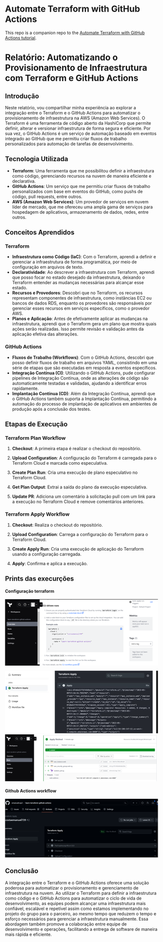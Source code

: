 # Automate Terraform with GitHub Actions

This repo is a companion repo to the [Automate Terraform with GitHub Actions tutorial](https://developer.hashicorp.com/terraform/tutorials/automation/github-actions).


# Relatório: Automatizando o Provisionamento de Infraestrutura com Terraform e GitHub Actions

## Introdução

Neste relatório, vou compartilhar minha experiência ao explorar a integração entre o Terraform e o GitHub Actions para automatizar o provisionamento de infraestrutura na AWS (Amazon Web Services). O Terraform é uma ferramenta de código aberto da HashiCorp que permite definir, alterar e versionar infraestrutura de forma segura e eficiente. Por sua vez, o GitHub Actions é um serviço de automação baseado em eventos integrado ao GitHub que me permitiu criar fluxos de trabalho personalizados para automação de tarefas de desenvolvimento.

## Tecnologia Utilizada

- **Terraform**: Uma ferramenta que me possibilitou definir a infraestrutura como código, gerenciando recursos na nuvem de maneira eficiente e declarativa.
- **GitHub Actions**: Um serviço que me permitiu criar fluxos de trabalho personalizados com base em eventos do GitHub, como pushs de código, pull requests, entre outros.
- **AWS (Amazon Web Services)**: Um provedor de serviços em nuvem líder de mercado, que me ofereceu uma ampla gama de serviços para hospedagem de aplicativos, armazenamento de dados, redes, entre outros.

## Conceitos Aprendidos

### Terraform

- **Infraestrutura como Código (IaC)**: Com o Terraform, aprendi a definir e gerenciar a infraestrutura de forma programática, por meio de configuração em arquivos de texto.
- **Declaratividade**: Ao descrever a infraestrutura com Terraform, aprendi que posso focar no estado desejado da infraestrutura, deixando o Terraform entender as mudanças necessárias para alcançar esse estado.
- **Recursos e Provedores**: Descobri que no Terraform, os recursos representam componentes de infraestrutura, como instâncias EC2 ou bancos de dados RDS, enquanto os provedores são responsáveis por gerenciar esses recursos em serviços específicos, como o provedor AWS.
- **Planos e Aplicação**: Antes de efetivamente aplicar as mudanças na infraestrutura, aprendi que o Terraform gera um plano que mostra quais ações serão realizadas. Isso permite revisão e validação antes da aplicação efetiva das alterações.

### GitHub Actions

- **Fluxos de Trabalho (Workflows)**: Com o GitHub Actions, descobri que posso definir fluxos de trabalho em arquivos YAML, consistindo em uma série de etapas que são executadas em resposta a eventos específicos.
- **Integração Contínua (CI)**: Utilizando o GitHub Actions, pude configurar pipelines de Integração Contínua, onde as alterações de código são automaticamente testadas e validadas, ajudando a identificar erros rapidamente.
- **Implantação Contínua (CD)**: Além da Integração Contínua, aprendi que o GitHub Actions também suporta a Implantação Contínua, permitindo a automação do processo de implantação de aplicativos em ambientes de produção após a conclusão dos testes.

## Etapas de Execução

### Terraform Plan Workflow

1. **Checkout**: A primeira etapa é realizar o checkout do repositório.
  

2. **Upload Configuration**: A configuração do Terraform é carregada para o Terraform Cloud e marcada como especulativa.


3. **Create Plan Run**: Cria uma execução de plano especulativo no Terraform Cloud.


4. **Get Plan Output**: Extrai a saída do plano da execução especulativa.


5. **Update PR**: Adiciona um comentário à solicitação pull com um link para a execução no Terraform Cloud e remove comentários anteriores.


### Terraform Apply Workflow

1. **Checkout**: Realiza o checkout do repositório.
  

2. **Upload Configuration**: Carrega a configuração do Terraform para o Terraform Cloud.


3. **Create Apply Run**: Cria uma execução de aplicação do Terraform usando a configuração carregada.
  

4. **Apply**: Confirma e aplica a execução.
  
 ## Prints das execurções 
#### Configuração terraform
 <img src="./assets/configtyp.png"> </img>

 <img src="./assets/terraform.png"> </img>
  <img src="./assets/Terra.png"> </img>
 #### Github Actions workflow
  <img src="./assets/apply.png"> </img>

## Conclusão 

A integração entre o Terraform e o GitHub Actions oferece uma solução poderosa para automatizar o provisionamento e gerenciamento de infraestrutura na nuvem. Ao utilizar o Terraform para definir a infraestrutura como código e o GitHub Actions para automatizar o ciclo de vida de desenvolvimento, as equipes podem alcançar uma infraestrutura mais confiável, escalável e repetível assim como estamos implementando no projeto do grupo para o parceiro, ao mesmo tempo que reduzem o tempo e esforço necessários para gerenciar a infraestrutura manualmente. Essa abordagem também promove a colaboração entre equipe de desenvolvimento e operações, facilitando a entrega de software de maneira mais rápida e eficiente.
